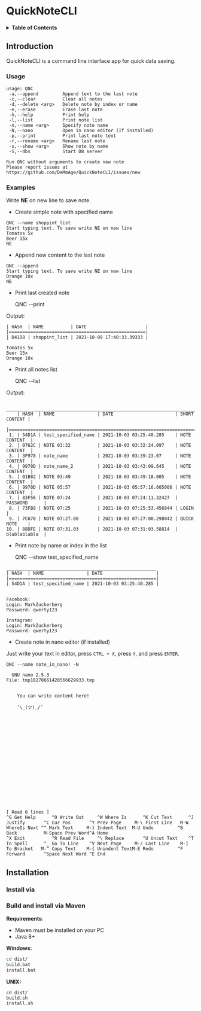 # QuickNoteCLI

<details>
<summary><b>Table of Contents</b></summary>
<!-- MarkdownTOC -->

* [Introduction](#Introduction)
  * [Usage](#Usage)
  * [Examples](#Examples)
* [Installation](#Installation)
  * TODO
  * [Build and install via Maven](#Build-and-install-via-Maven)

<!-- /MarkdownTOC -->
</details>

## Introduction

QuickNoteCLI is a command line interface app for quick data saving.

### Usage

```
usage: QNC
 -a,--append         Append text to the last note
 -c,--clear          Clear all notes
 -d,--delete <arg>   Delete note by index or name
 -e,--erase          Erase last note
 -h,--help           Print help
 -l,--list           Print note list
 -n,--name <arg>     Specify note name
 -N,--nano           Open in nano editor (If installed)
 -p,--print          Print last note text
 -r,--rename <arg>   Rename last note
 -s,--show <arg>     Show note by name
 -S,--dbs            Start DB server

Run QNC without arguments to create new note
Please report issues at https://github.com/DeMmAge/QuickNoteCLI/issues/new
```

### Examples

Write **NE** on new line to save note.

* Create simple note with specified name

```shell
QNC --name shoppint_list
Start typing text. To save write NE on new line
Tomatos 5x
Beer 15x
NE
```

* Append new content to the last note

```shell
QNC --append
Start typing text. To save write NE on new line
Orange 10x
NE
```

* Print last created note


    QNC --print

Output:

```shell
| HASH  | NAME          | DATE                      |
|===================================================|
| D41D8 | shoppint_list | 2021-10-09 17:40:33.39333 |

Tomatos 5x
Beer 15x
Orange 10x
```

* Print all notes list

    
    QNC --list

Output:
```shell
    ___________________________________________________________________________
    | HASH  | NAME                | DATE                       | SHORT CONTENT |
    |==========================================================================|
 1. | 54D1A | test_specified_name | 2021-10-03 03:25:40.285    | NOTE CONTENT  |
 2. | 0762C | NOTE 03:32          | 2021-10-03 03:32:24.097    | NOTE CONTENT  |
 3. | 3F978 | note_name           | 2021-10-03 03:39:23.07     | NOTE CONTENT  |
 4. | 9970D | note_name_2         | 2021-10-03 03:43:09.645    | NOTE CONTENT  |
 5. | 01B82 | NOTE 03:49          | 2021-10-03 03:49:18.005    | NOTE CONTENT  |
 6. | 9970D | NOTE 05:57          | 2021-10-03 05:57:16.605006 | NOTE CONTENT  |
 7. | 83F56 | NOTE 07:24          | 2021-10-03 07:24:11.32427  | PASSWORD      |
 8. | 73FB9 | NOTE 07:25          | 2021-10-03 07:25:53.456844 | LOGIN         |
 9. | 7C670 | NOTE 07:27.00       | 2021-10-03 07:27:00.298042 | QUICK NOTE    |
10. | 88DFE | NOTE 07:31.03       | 2021-10-03 07:31:03.58814  | blablablabla  |
```

* Print note by name or index in the list


    QNC --show test_specified_name

```shell
________________________________________________________
| HASH  | NAME                | DATE                    |
|=======================================================|
| 54D1A | test_specified_name | 2021-10-03 03:25:40.285 |


Facebook:
Login: MarkZuckerberg
Password: qwerty123

Instagram:
Login: MarkZuckerberg
Password: qwerty123
```

* Create note in nano editor (if installed)

Just write your text in editor, press `CTRL + X`, press `Y`, and press `ENTER`. 


    QNC --name note_in_nano! -N

```
  GNU nano 2.5.3                                                           File: tmp18278661428566629933.tmp


    You can write content here!
    
    ¯\_(ツ)_/¯ 
    




         












                                                                                                                             [ Read 0 lines ]
^G Get Help      ^O Write Out     ^W Where Is      ^K Cut Text      ^J Justify       ^C Cur Pos       ^Y Prev Page     M-\ First Line   M-W WhereIs Next ^^ Mark Text     M-} Indent Text  M-U Undo         ^B Back          M-Space Prev Word^A Home
^X Exit          ^R Read File     ^\ Replace       ^U Uncut Text    ^T To Spell      ^_ Go To Line    ^V Next Page     M-/ Last Line    M-] To Bracket   M-^ Copy Text    M-{ Unindent TextM-E Redo         ^F Forward       ^Space Next Word ^E End
```

## Installation

### Install via

### Build and install via Maven

**Requirements**:
* Maven must be installed on your PC
* Java 8+

__Windows:__
```bat
cd dist/
build.bat
install.bat
```
__UNIX:__
```shell
cd dist/
build.sh
install.sh
```